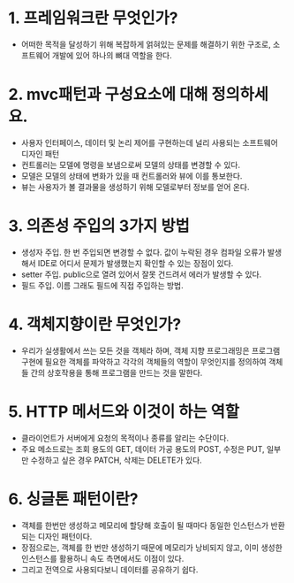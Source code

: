 # 1. 프레임워크란 무엇인가?
- 어떠한 목적을 달성하기 위해 복잡하게 얽혀있는 문제를 해결하기 위한 구조로, 소프트웨어 개발에 있어 하나의 뼈대 역할을 한다.

# 2. mvc패턴과 구성요소에 대해 정의하세요.
- 사용자 인터페이스, 데이터 및 논리 제어를 구현하는데 널리 사용되는 소프트웨어 디자인 패턴
- 컨트롤러는 모델에 명령을 보냄으로써 모델의 상태를 변경할 수 있다.
- 모델은 모델의 상태에 변화가 있을 때 컨트롤러와 뷰에 이를 통보한다.
- 뷰는 사용자가 볼 결과물을 생성하기 위해 모델로부터 정보를 얻어 온다.

# 3. 의존성 주입의 3가지 방법
- 생성자 주입. 한 번 주입되면 변경할 수 없다. 값이 누락된 경우 컴파일 오류가 발생해서 IDE로 어디서 문제가 발생했는지 확인할 수 있는 장점이 있다.
- setter 주입. public으로 열려 있어서 잘못 건드려서 에러가 발생할 수 있다.
- 필드 주입. 이름 그래도 필드에 직접 주입하는 방법.

# 4. 객체지향이란 무엇인가?
- 우리가 실생활에서 쓰는 모든 것을 객체라 하며, 객체 지향 프로그래밍은 프로그램 구현에 필요한 객체를 파악하고 각각의 객체들의 역할이 무엇인지를 정의하여 객체들 간의 상호작용을 통해 프로그램을 만드는 것을 말한다.

# 5. HTTP 메서드와 이것이 하는 역할
- 클라이언트가 서버에게 요청의 목적이나 종류를 알리는 수단이다.
- 주요 메소드로는 조회 용도의 GET, 데이터 가공 용도의 POST, 수정은 PUT, 일부만 수정하고 싶은 경우 PATCH, 삭제는 DELETE가 있다.

# 6. 싱글톤 패턴이란?
- 객체를 한번만 생성하고 메모리에 할당해 호출이 될 때마다 동일한 인스턴스가 반환되는 디자인 패턴이다.
- 장점으로는, 객체를 한 번만 생성하기 때문에 메모리가 낭비되지 않고, 이미 생성한 인스턴스를 활용하니 속도 측면에서도 이점이 있다.
- 그리고 전역으로 사용되다보니 데이터를 공유하기 쉽다.
